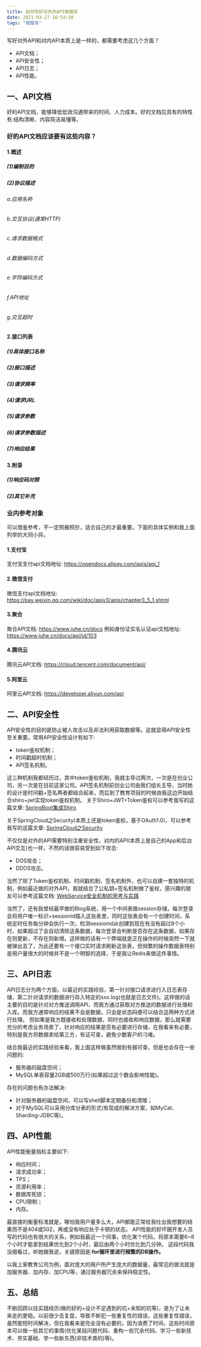 ```yaml
---
title: 如何写好对外的API微服务
date: 2021-03-27 16:54:58
tags: "微服务"
---
```


写好对外API和对内API本质上是一样的，都需要考虑这几个方面？
- API文档；
- API安全性；
- API日志；
- API性能。
<!--more-->

## 一、API文档
好的API文档，能够降低低效沟通带来的时间、人力成本。好的文档应具有的特性有:结构清晰、内容简洁易懂等。

### 好的API文档应该要有这些内容？

#### 1.概述

##### (1)编制目的

##### (2)协议描述

###### a.应用名称

###### b.交互协议(通常HTTP)

###### c.请求数据格式

###### d.数据编码方式

###### e.字符编码方式

###### f.API地址

###### g.交互超时

#### 2.接口列表

##### (1)具体接口名称

##### (2)接口描述

##### (3)请求频率

##### (4)请求URL

##### (5)请求参数

##### (6)请求参数描述

##### (7)响应结果

#### 3.附录

##### (1)响应码对照

##### (2)其它补充

### 业内参考对象
可以借鉴参考，不一定照搬照抄，适合自己的才最重要。下面的具体实例和我上面列举的大同小异。

#### 1.支付宝
支付宝支付api文档地址:
https://opendocs.alipay.com/apis/api_1

#### 2.微信支付
微信支付api文档地址:
https://pay.weixin.qq.com/wiki/doc/apiv3/apis/chapter3_5_1.shtml

#### 3.聚合
聚合API文档:
https://www.juhe.cn/docs
例如身份证实名认证api文档地址:
https://www.juhe.cn/docs/api/id/103

#### 4.腾讯云
腾讯云API文档:
https://cloud.tencent.com/document/api/

#### 5.阿里云
阿里云API文档:
https://developer.aliyun.com/api

## 二、API安全性
API安全性的目的是防止被人攻击以及非法利用获取数据等。这就显得API安全性至关重要。常用API安全性设计有如下:
- token鉴权机制；
- 时间戳超时机制；
- API签名机制。

这三种机制我都经历过，其中token鉴权机制，我就主导过两次，一次是在创业公司，另一次是在目前这家公司。API签名机制前创业公司由我们组长主导，当时她的设计是时间戳+签名两者都结合起来，而后到了教育项目的时候由我这边开始结合shiro+jwt实现token鉴权机制。
关于Shiro+JWT+Token鉴权可以参考我写的这篇文章:
[SpringBoot集成Shiro](https://segmentfault.com/a/1190000038174544)

关于SpringCloud之Security(本质上还是token鉴权，基于OAuth1.0)，可以参考我写的这篇文章:
[SpringCloud之Security](https://youcongtech.com/2020/06/10/SpringCloud%E4%B9%8BSecurity/)

不仅仅是对外的API需要特别注重安全性，对内的API(本质上是自己的App和后台API交互)也一样，不然的话很容易受到如下攻击:
- DOS攻击；
- DDOS攻击。

当然了除了Token鉴权机制、时间戳机制、签名机制外，也可以自建一套独特的机制，例如最近做的对外API，我就结合了公私钥+签名机制做了鉴权，感兴趣的朋友可以参考这篇文档:
[WebService安全机制的思考与实践](https://youcongtech.com/2020/10/31/WebService%E5%AE%89%E5%85%A8%E6%9C%BA%E5%88%B6%E7%9A%84%E6%80%9D%E8%80%83%E4%B8%8E%E5%AE%9E%E8%B7%B5/)

当然了，还有我曾经最早做的Blog系统，用一个中间表做session存储，每次登录会将用户唯一标识+sessionid插入这张表里，同时这张表会有一个创建时间，系统定时任务每分钟会执行一次，检测sessionid从创建到现在有没有超过8个小时，如果超过了会自动清除这条数据，每次登录会判断是否存在这条数据，如果存在则更新，不存在则新增。这样做的话有一个弊端就是正在操作的时候突然一下就被弹出去了，为此还要有一个接口实时请求刷新这张表，但频繁的操作数据表特别是用户量很大的时候并不是一个明智的选择，于是我让Redis来做这件事情。

## 三、API日志
API日志分为两个方面，以最近的实践经验，第一针对接口请求进行入日志表存储，第二针对请求的数据进行存入特定的xxx.log(也就是日志文件)。这样做的话主要的目的是针对对方推送调用API，而我方通过获取对方推送的数据进行处理和入库。而我方通常响应的结果不会是数据，只会是状态码便可以结合这两种方式进行处理。
但如果是我方既接收和处理数据，同时也接收和响应数据，那么就需要充分的考虑业务场景了，针对响应的结果是否有必要进行存储，在我看来有必要，特别是我方将数据卖给第三方，有证可查，避免少数客户的刁难。

结合我最近的实践经验来看，我上面这样做虽然做到有据可查，但是也会存在一些问题的:
- 服务器的磁盘空间；
- MySQL单表容量2GB或500万行(如果超过这个数会影响性能)。

存在的问题也有办法解决:
- 针对服务器的磁盘空间，可以写shell脚本定期备份和清理；
- 对于MySQL可以采用分库分表的形式(有现成的解决方案，如MyCat、Sharding-JDBC等)。


## 四、API性能
API性能衡量指标主要如下:
- 响应时间；
- 请求成功率；
- TPS；
- 资源利用率；
- 数据库死锁；
- CPU限制；
- 内存。


最直接的衡量标准就是，哪怕我用户量多么大，API都能正常给我吐出我想要的结果而不是404或502，再或没有响应处于卡顿的状态。
API性能的好坏跟开发人员写的代码也有很大的关系，例如我最近一个同事，优化某个代码，将原本需要6~8个小时才能拿到结果优化到2个小时，最后由两个小时优化到几分钟。
这段代码我没细看过，听她跟我说，关键原因是:**for循环里进行频繁的DB操作。**

以我上家教育公司为例，面对庞大的用户所产生庞大的数据量，最常见的做法就是加服务器、加内存、加CPU等，通过服务器冗余来保持稳定性。

## 五、总结
不断回顾以往实践经历(做的好的+设计不足遇到的坑+未知的坑等)，是为了让未来走的更稳。以前很少去复盘，导致不断犯一些重复性的错误，这些重复性错误，虽然能短时间解决，但在我看来是完全没有必要的，因为浪费了时间，这些时间原本可以做一些其它的事情(优化某段问题代码、重构一些冗余代码、学习一些新技术、夯实基础、学一些新东西(非技术类的)等)。
